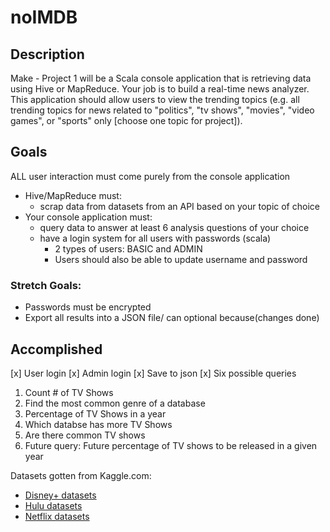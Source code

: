 # noIMDB

## Description
Make - Project 1 will be a Scala console application that is retrieving data using Hive or MapReduce. Your job is to build a real-time news analyzer. This application should allow users to view the trending topics (e.g. all trending topics for news related to "politics", "tv shows", "movies", "video games", or "sports" only [choose one topic for project]).


## Goals
ALL user interaction must come purely from the console application
- Hive/MapReduce must:
    - scrap data from datasets from an API based on your topic of choice
- Your console application must: 
    - query data to answer at least 6 analysis questions of your choice
    - have a login system for all users with passwords (scala)
        - 2 types of users: BASIC and ADMIN
        - Users should also be able to update username and password

### Stretch Goals:
- Passwords must be encrypted
- Export all results into a JSON file/ can optional because(changes done)

## Accomplished
[x] User login
[x] Admin login
[x] Save to json
[x] Six possible queries
1) Count # of TV Shows
2) Find the most common genre of a database
3) Percentage of TV Shows in a year
4) Which databse has more TV Shows
4) Are there common TV shows
6) Future query: Future percentage of TV shows to be released in a given year


Datasets gotten from Kaggle.com:
<ul>
    <li> <a href="https://www.kaggle.com/shivamb/disney-movies-and-tv-shows"> Disney+ datasets </a> </li>
    <li> <a href="https://www.kaggle.com/shivamb/hulu-movies-and-tv-shows"> Hulu datasets </a> </li>
    <li> <a href="https://www.kaggle.com/abhikaggle8/netflix-rating-distributions"> Netflix datasets </a> </li>
</ul>
